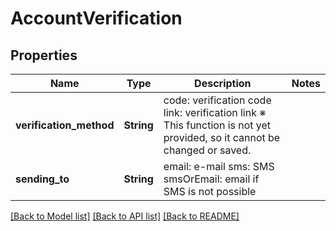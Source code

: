 # AccountVerification

## Properties

Name | Type | Description | Notes
------------ | ------------- | ------------- | -------------
**verification_method** | **String** | code: verification code link: verification link ※ This function is not yet provided, so it cannot be changed or saved.  | 
**sending_to** | **String** | email: e-mail sms: SMS smsOrEmail: email if SMS is not possible  | 

[[Back to Model list]](../README.md#documentation-for-models) [[Back to API list]](../README.md#documentation-for-api-endpoints) [[Back to README]](../README.md)


